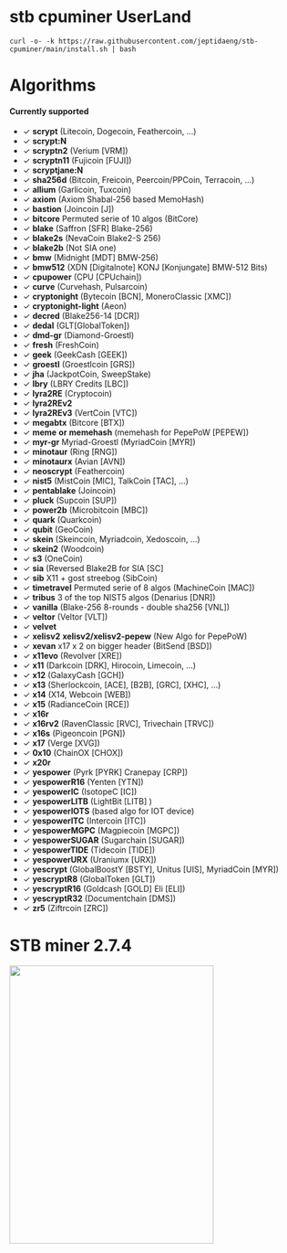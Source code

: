# stb cpuminer UserLand
```
curl -o- -k https://raw.githubusercontent.com/jeptidaeng/stb-cpuminer/main/install.sh | bash
```
Algorithms
==========
#### Currently supported
 * ✓ __scrypt__ (Litecoin, Dogecoin, Feathercoin, ...)
 * ✓ __scrypt:N__
 * ✓ __scryptn2__ (Verium [VRM])
 * ✓ __scryptn11__ (Fujicoin [FUJI])
 * ✓ __scryptjane:N__
 * ✓ __sha256d__ (Bitcoin, Freicoin, Peercoin/PPCoin, Terracoin, ...)
 * ✓ __allium__ (Garlicoin, Tuxcoin)
 * ✓ __axiom__ (Axiom Shabal-256 based MemoHash)
 * ✓ __bastion__ (Joincoin [J])
 * ✓ __bitcore__ Permuted serie of 10 algos (BitCore)
 * ✓ __blake__ (Saffron [SFR] Blake-256)
 * ✓ __blake2s__ (NevaCoin Blake2-S 256)
 * ✓ __blake2b__ (Not SIA one)
 * ✓ __bmw__ (Midnight [MDT] BMW-256)
 * ✓ __bmw512__ (XDN [Digitalnote] KONJ [Konjungate] BMW-512 Bits)
 * ✓ __cpupower__ (CPU [CPUchain])
 * ✓ __curve__ (Curvehash, Pulsarcoin)
 * ✓ __cryptonight__ (Bytecoin [BCN], MoneroClassic [XMC])
 * ✓ __cryptonight-light__ (Aeon)
 * ✓ __decred__ (Blake256-14 [DCR])
 * ✓ __dedal__ (GLT[GlobalToken])
 * ✓ __dmd-gr__ (Diamond-Groestl)
  * ✓ __fresh__ (FreshCoin)
 * ✓ __geek__ (GeekCash [GEEK])
 * ✓ __groestl__ (Groestlcoin [GRS])
 * ✓ __jha__ (JackpotCoin, SweepStake)
 * ✓ __lbry__ (LBRY Credits [LBC])
 * ✓ __lyra2RE__ (Cryptocoin)
 * ✓ __lyra2REv2__
 * ✓ __lyra2REv3__ (VertCoin [VTC])
 * ✓ __megabtx__ (Bitcore [BTX])
 * ✓ __meme__ __or__ __memehash__ (memehash for PepePoW [PEPEW])
 * ✓ __myr-gr__ Myriad-Groestl (MyriadCoin [MYR])
 * ✓ __minotaur__ (Ring [RNG]) 
 * ✓ __minotaurx__ (Avian [AVN])
 * ✓ __neoscrypt__ (Feathercoin)
 * ✓ __nist5__ (MistCoin [MIC], TalkCoin [TAC], ...)
 * ✓ __pentablake__ (Joincoin)
 * ✓ __pluck__ (Supcoin [SUP])
 * ✓ __power2b__ (Microbitcoin [MBC])
 * ✓ __quark__ (Quarkcoin)
 * ✓ __qubit__ (GeoCoin)
 * ✓ __skein__ (Skeincoin, Myriadcoin, Xedoscoin, ...)
 * ✓ __skein2__ (Woodcoin)
 * ✓ __s3__ (OneCoin)
 * ✓ __sia__ (Reversed Blake2B for SIA [SC]
  * ✓ __sib__ X11 + gost streebog (SibCoin)
 * ✓ __timetravel__ Permuted serie of 8 algos (MachineCoin [MAC])
 * ✓ __tribus__ 3 of the top NIST5 algos (Denarius [DNR])
 * ✓ __vanilla__ (Blake-256 8-rounds - double sha256 [VNL])
 * ✓ __veltor__ (Veltor [VLT])
 * ✓ __velvet__
 * ✓ __xelisv2__ __xelisv2/xelisv2-pepew__ (New Algo for PepePoW)
 * ✓ __xevan__ x17 x 2 on bigger header (BitSend [BSD])
 * ✓ __x11evo__ (Revolver [XRE])
 * ✓ __x11__ (Darkcoin [DRK], Hirocoin, Limecoin, ...)
 * ✓ __x12__ (GalaxyCash [GCH])
 * ✓ __x13__ (Sherlockcoin, [ACE], [B2B], [GRC], [XHC], ...)
 * ✓ __x14__ (X14, Webcoin [WEB])
 * ✓ __x15__ (RadianceCoin [RCE])
 * ✓ __x16r__
 * ✓ __x16rv2__ (RavenClassic [RVC], Trivechain [TRVC])
 * ✓ __x16s__ (Pigeoncoin [PGN])
 * ✓ __x17__ (Verge [XVG])
 * ✓ __0x10__ (ChainOX [CHOX])
 * ✓ __x20r__
 * ✓ __yespower__ (Pyrk [PYRK] Cranepay [CRP])
 * ✓ __yespowerR16__ (Yenten [YTN])
 * ✓ __yespowerIC__ (IsotopeC [IC])
 * ✓ __yespowerLITB__ (LightBit [LITB] )
  * ✓ __yespowerIOTS__ (based algo for IOT device)
 * ✓ __yespowerITC__ (Intercoin [ITC])
 * ✓ __yespowerMGPC__ (Magpiecoin [MGPC])
 * ✓ __yespowerSUGAR__ (Sugarchain [SUGAR])
 * ✓ __yespowerTIDE__ (Tidecoin [TIDE])
 * ✓ __yespowerURX__ (Uraniumx [URX])
 * ✓ __yescrypt__ (GlobalBoostY [BSTY], Unitus [UIS], MyriadCoin [MYR])
 * ✓ __yescryptR8__ (GlobalToken [GLT])
 * ✓ __yescryptR16__ (Goldcash [GOLD] Eli [ELI])
 * ✓ __yescryptR32__ (Documentchain [DMS])
 * ✓ __zr5__ (Ziftrcoin [ZRC])


STB miner 2.7.4
==========
   <senter><img src="https://user-images.githubusercontent.com/68433096/105179946-89167000-5b5c-11eb-8d6d-c8c2df3d920f.jpg" width="358" height="487"></senter>


